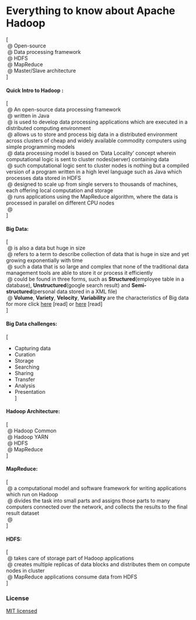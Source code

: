 # Everything to know about Apache Hadoop

[ <br />
&nbsp;@ Open-source <br />
&nbsp;@ Data processing framework <br />
&nbsp;@ HDFS <br />
&nbsp;@ MapReduce <br />
&nbsp;@ Master/Slave architecture <br />
]

#### Quick Intro to Hadoop :
[ <br />
&nbsp;@ An open-source data processing framework <br />
&nbsp;@ written in Java <br />
&nbsp;@ is used to develop data processing applications which are executed in a distributed computing environment <br />
&nbsp;@ allows us to store and process big data in a distributed environment across clusters of cheap and widely available commodity computers using simple programming models <br />
&nbsp;@ data processing model is based on ‘Data Locality’ concept wherein computational logic is sent to cluster nodes(server) containing data <br />
&nbsp;@ such computational logic sent to cluster nodes is nothing but a compiled version of a program written in a high level language such as Java which processes data stored in HDFS <br />
&nbsp;@ designed to scale up from single servers to thousands of machines, each offering local computation and storage <br />
&nbsp;@ runs applications using the MapReduce algorithm, where the data is processed in parallel on different CPU nodes <br />
&nbsp;@  <br />
]

#### Big Data:
[ <br />
&nbsp;@ is also a data but huge in size <br />
&nbsp;@ refers to a term to describe collection of data that is huge in size and yet growing exponentially with time <br />
&nbsp;@ such a data that is so large and complex that none of the traditional data management tools are able to store it or process it efficiently <br />
&nbsp;@ could be found in three forms, such as **Structured**(employee table in a database), **Unstructured**(google search result) and **Semi-structured**(personal data stored in a XML file)<br />
&nbsp;@ **Volume**, **Variety**, **Velocity**, **Variability** are the characteristics of Big data <br />
for more click [here](https://www.guru99.com/what-is-big-data.html) [read] or [here](https://www.tutorialspoint.com/hadoop/hadoop_big_data_overview.htm) [read] <br />
]

#### Big Data challenges:
[ <br />
* Capturing data <br />
* Curation <br />
* Storage <br />
* Searching <br />
* Sharing <br />
* Transfer <br />
* Analysis <br />
* Presentation <br />
]

#### Hadoop Architecture:
[ <br />
&nbsp;@ Hadoop Common <br />
&nbsp;@ Hadoop YARN <br />
&nbsp;@ HDFS <br />
&nbsp;@ MapReduce <br />
]

#### MapReduce:
[ <br />
&nbsp;@ a computational model and software framework for writing applications which run on Hadoop <br />
&nbsp;@ divides the task into small parts and assigns those parts to many computers connected over the network, and collects the results to the final result dataset <br />
&nbsp;@  <br />
]

#### HDFS:
[ <br />
&nbsp;@ takes care of storage part of Hadoop applications <br />
&nbsp;@ creates multiple replicas of data blocks and distributes them on compute nodes in cluster <br />
&nbsp;@ MapReduce applications consume data from HDFS <br />
]

### License

[MIT licensed](./LICENSE)
